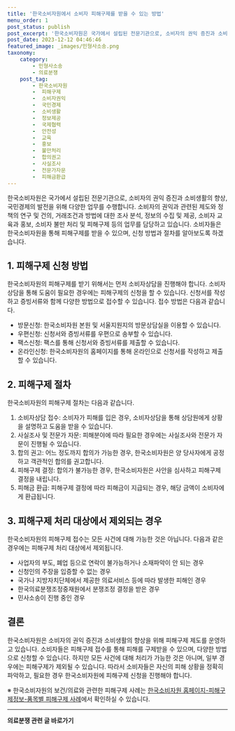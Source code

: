 ```yaml
---
title: '한국소비자원에서 소비자 피해구제를 받을 수 있는 방법'
menu_order: 1
post_status: publish
post_excerpt: '한국소비자원은 국가에서 설립된 전문기관으로, 소비자의 권익 증진과 소비생활의 향상, 국민경제의 발전을 위해 다양한 업무를 수행합니다. 소비자의 권익과 관련된 제도와 정책의 연구 및 건의, 거래조건과 방법에 대한 조사 분석, 정보의 수집 및 제공, 소비자 교육과 홍보, 소비자 불만 처리 및 피해구제 등의 업무를 담당하고 있습니다. 소비자들은 한국소비자원을 통해 피해구제를 받을 수 있으며, 신청 방법과 절차를 알아보도록 하겠습니다.'
post_date: 2023-12-12 04:46:46
featured_image: _images/민형사소송.png
taxonomy:
    category:
        - 민형사소송
        - 의료분쟁
    post_tag:
        - 한국소비자원
        -  피해구제
        -  소비자권익
        -  국민경제
        -  소비생활
        -  정보제공
        -  국제협력
        -  안전성
        -  교육
        -  홍보
        -  불만처리
        -  합의권고
        -  사실조사
        -  전문가자문
        -  피해금환급
---
```



한국소비자원은 국가에서 설립된 전문기관으로, 소비자의 권익 증진과 소비생활의 향상, 국민경제의 발전을 위해 다양한 업무를 수행합니다. 소비자의 권익과 관련된 제도와 정책의 연구 및 건의, 거래조건과 방법에 대한 조사 분석, 정보의 수집 및 제공, 소비자 교육과 홍보, 소비자 불만 처리 및 피해구제 등의 업무를 담당하고 있습니다. 소비자들은 한국소비자원을 통해 피해구제를 받을 수 있으며, 신청 방법과 절차를 알아보도록 하겠습니다.

## 1. 피해구제 신청 방법

한국소비자원의 피해구제를 받기 위해서는 먼저 소비자상담을 진행해야 합니다. 소비자상담을 통해 도움이 필요한 경우에는 피해구제의 신청을 할 수 있습니다. 신청서를 작성하고 증빙서류와 함께 다양한 방법으로 접수할 수 있습니다. 접수 방법은 다음과 같습니다.

- 방문신청: 한국소비자원 본원 및 서울지원지의 방문상담실을 이용할 수 있습니다.
- 우편신청: 신청서와 증빙서류를 우편으로 송부할 수 있습니다.
- 팩스신청: 팩스를 통해 신청서와 증빙서류를 제출할 수 있습니다.
- 온라인신청: 한국소비자원의 홈페이지를 통해 온라인으로 신청서를 작성하고 제출할 수 있습니다.

## 2. 피해구제 절차

한국소비자원의 피해구제 절차는 다음과 같습니다.

1. 소비자상담 접수: 소비자가 피해를 입은 경우, 소비자상담을 통해 상담원에게 상황을 설명하고 도움을 받을 수 있습니다.
2. 사실조사 및 전문가 자문: 피해분야에 따라 필요한 경우에는 사실조사와 전문가 자문이 진행될 수 있습니다.
3. 합의 권고: 어느 정도까지 합의가 가능한 경우, 한국소비자원은 양 당사자에게 공정하고 객관적인 합의를 권고합니다.
4. 피해구제 결정: 합의가 불가능한 경우, 한국소비자원은 사안을 심사하고 피해구제 결정을 내립니다.
5. 피해금 환급: 피해구제 결정에 따라 피해금이 지급되는 경우, 해당 금액이 소비자에게 환급됩니다.

## 3. 피해구제 처리 대상에서 제외되는 경우

한국소비자원의 피해구제 접수는 모든 사건에 대해 가능한 것은 아닙니다. 다음과 같은 경우에는 피해구제 처리 대상에서 제외됩니다.

- 사업자의 부도, 폐업 등으로 연락이 불가능하거나 소재파악이 안 되는 경우
- 신청인의 주장을 입증할 수 없는 경우
- 국가나 지방자치단체에서 제공한 의료서비스 등에 따라 발생한 피해인 경우
- 한국의료분쟁조정중재원에서 분쟁조정 결정을 받은 경우
- 민사소송이 진행 중인 경우

## 결론

한국소비자원은 소비자의 권익 증진과 소비생활의 향상을 위해 피해구제 제도를 운영하고 있습니다. 소비자들은 피해구제 접수를 통해 피해를 구제받을 수 있으며, 다양한 방법으로 신청할 수 있습니다. 하지만 모든 사건에 대해 처리가 가능한 것은 아니며, 일부 경우에는 피해구제가 제외될 수 있습니다. 따라서 소비자들은 자신의 피해 상황을 정확히 파악하고, 필요한 경우 한국소비자원에 피해구제 신청을 진행해야 합니다.

※ 한국소비자원의 보건/의료와 관련한 피해구제 사례는 [한국소비자원 홈페이지-피해구제정보-품목별 피해구제 사례](www.kca.go.kr)에서 확인하실 수 있습니다.
<!-- wp:separator -->
<hr class="wp-block-separator has-alpha-channel-opacity"/>
<!-- /wp:separator -->

<!-- wp:group {"backgroundColor":"base","layout":{"type":"constrained"}} -->
<div class="wp-block-group has-base-background-color has-background"><!-- wp:paragraph {"align":"center","fontSize":"medium"} -->
<p class="has-text-align-center has-large-font-size"><strong>의료분쟁 관련 글 바로가기</strong></p>
<!-- /wp:paragraph -->


<!-- wp:latest-posts
{"categories":[{"id":19793,"count":19,"description":"","link":"https://uknowlaw.com/category/%ec%9d%98%eb%a3%8c%eb%b6%84%ec%9f%81/","name":"의료분쟁","slug":"의료분쟁","taxonomy":"category","parent":0,"meta":[],"_links":{"self":[{"href":"https://uknowlaw.com/wp-json/wp/v2/categories/19793"}],"collection":[{"href":"https://uknowlaw.com/wp-json/wp/v2/categories"}],"about":[{"href":"https://uknowlaw.com/wp-json/wp/v2/taxonomies/category"}],"wp:post_type":[{"href":"https://uknowlaw.com/wp-json/wp/v2/posts?categories=19793"}],"curies":[{"name":"wp","href":"https://api.w.org/{rel}","templated":true}]}}],"postsToShow":100,"excerptLength":28,"postLayout":"grid","columns":2,"featuredImageAlign":"left","featuredImageSizeSlug":"large","fontSize":"small"} /--></div>
<!-- /wp:group -->